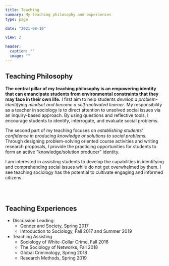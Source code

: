 ```yaml
---
title: Teaching
summary: My teaching philosophy and experiences
type: page

date: "2021-08-10"

view: 2

header:
  caption: ""
  image: ""
---
```


## Teaching Philosophy
**The central pillar of my teaching philosophy is an empowering identity that can emancipate students from environmental constraints that they may face in their own life.** I first aim to help students _develop a problem-identifying mindset and become a self-motivated learner_. My responsibility as a teacher in sociology is to direct attention to unsolved social issues via an inquiry-based approach. By using questions and reflective tools, I encourage students to identify, interrogate, and evaluate social problems. 

The second part of my teaching focuses on _establishing students’ confidence in producing knowledge or solutions to social problems_. Through designing problem-solving oriented course activities and writing research proposals, I provide the practicing opportunities for students to form an active "knowledge/solution producer" identity. 

I am interested in assisting students to develop the capabilities in identifying and comprehending social issues while do not get overwhelmed by them. I see teaching sociology has the potential to cultivate engaging and informed citizens.    

<br>
<br>


## Teaching Experiences
- Discussion Leading:
  - Gender and Society, Spring 2017
  - Introduction to Sociology, Fall 2017 and Summer 2019
- Teaching Assisting
  - Sociology of White-Collar Crime, Fall 2016
  - The Sociology of Networks, Fall 2018
  - Global Criminology, Spring 2018
  - Research Methods, Spring 2019
